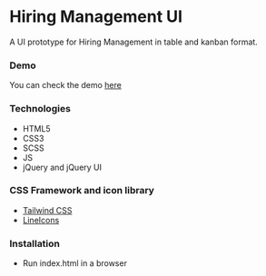 # Hiring Management UI

A UI prototype for Hiring Management in table and kanban format.

### Demo
You can check the demo [here](https://siddhiair.github.io/Hiring-Management-UI/)

### Technologies
  - HTML5
  - CSS3
  - SCSS
  - JS
  - jQuery and jQuery UI

### CSS Framework and icon library
  - [Tailwind CSS](https://tailwindcss.com/)
  - [LineIcons](https://lineicons.com/)

### Installation
- Run index.html in a browser
